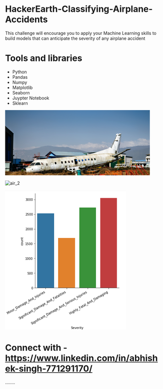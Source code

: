 # HackerEarth-Classifying-Airplane-Accidents
 This challenge will encourage you to apply your Machine Learning skills to build models that can anticipate the severity of any airplane accident
 
 # Tools and libraries
 + Python
 + Pandas 
 + Numpy
 + Matplotlib
 + Seaborn 
 + Juypter Notebook
 + Sklearn
 
 ![air_1](images/air_1.png)
 
  
 ![air_2](images/air_2)

 
 ![air_3](images/air_3.png)
 
 
 
 
 
 # Connect with -  https://www.linkedin.com/in/abhishek-singh-771291170/


........

